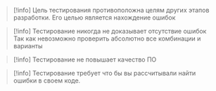 >[!info] Цель тестирования противоположна целям других этапов разработки.
>Его целью является нахождение ошибок

>[!info] Тестирование никогда не доказывает отсутствие ошибок
>Так как невозможно проверить абсолютно все комбинации и варианты

>[!info] Тестирование не повышает качество ПО

>[!info] Тестирование требует что бы вы рассчитывали найти ошибки в своем коде.
